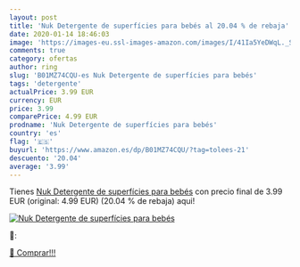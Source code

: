 ```yaml
---
layout: post
title: 'Nuk Detergente de superfícies para bebés al 20.04 % de rebaja'
date: 2020-01-14 18:46:03
image: 'https://images-eu.ssl-images-amazon.com/images/I/41Ia5YeDWqL._SL200_.jpg'
comments: true
category: ofertas
author: ring
slug: 'B01MZ74CQU-es Nuk Detergente de superfícies para bebés'
tags: 'detergente'
actualPrice: 3.99 EUR
currency: EUR
price: 3.99
comparePrice: 4.99 EUR
prodname: 'Nuk Detergente de superfícies para bebés'
country: 'es'
flag: '🇪🇸'
buyurl: 'https://www.amazon.es/dp/B01MZ74CQU/?tag=tolees-21'
descuento: '20.04'
average: '3.99'
---
```


Tienes [Nuk Detergente de superfícies para bebés](https://www.amazon.es/dp/B01MZ74CQU/?tag=tolees-21) con precio final de  3.99 EUR (original: 4.99 EUR) (20.04 %  de rebaja) aqui!

[![Nuk Detergente de superfícies para bebés](https://images-eu.ssl-images-amazon.com/images/I/41Ia5YeDWqL._SL200_.jpg)](https://www.amazon.es/dp/B01MZ74CQU/?tag=tolees-21)

🔎:


[🛒 Comprar!!!](https://www.amazon.es/dp/B01MZ74CQU/?tag=tolees-21)
